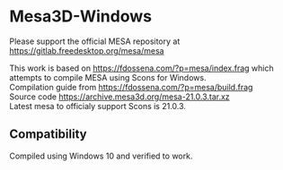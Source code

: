 # Mesa3D-Windows

Please support the official MESA repository at https://gitlab.freedesktop.org/mesa/mesa

This work is based on https://fdossena.com/?p=mesa/index.frag which attempts to compile MESA using Scons for Windows.   
Compilation guide from https://fdossena.com/?p=mesa/build.frag   
Source code https://archive.mesa3d.org/mesa-21.0.3.tar.xz   
Latest mesa to officialy support Scons is 21.0.3.   

## Compatibility

Compiled using Windows 10 and verified to work.
